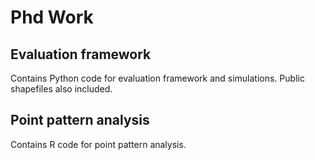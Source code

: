 # Phd Work

## Evaluation framework

Contains Python code for evaluation framework and simulations. Public shapefiles also included. 

## Point pattern analysis

Contains R code for point pattern analysis.
